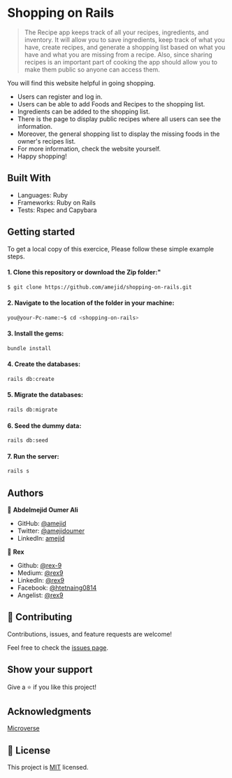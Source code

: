 # Shopping on Rails

> The Recipe app keeps track of all your recipes, ingredients, and inventory. It will allow you to save ingredients, keep track of what you have, create recipes, and generate a shopping list based on what you have and what you are missing from a recipe. Also, since sharing recipes is an important part of cooking the app should allow you to make them public so anyone can access them.

  You will find this website helpful in going shopping.
  - Users can register and log in.
  - Users can be able to add Foods and Recipes to the shopping list.
  - Ingredients can be added to the shopping list.
  - There is the page to display public recipes where all users can see the information.
  - Moreover, the general shopping list to display the missing foods in the owner's recipes list.
  - For more information, check the website yourself.
  - Happy shopping!

## Built With

- Languages: Ruby
- Frameworks: Ruby on Rails
- Tests: Rspec and Capybara

## Getting started

To get a local copy of this exercice, Please follow these simple example steps.

#### 1. Clone this repository or download the Zip folder:"

```bash command
$ git clone https://github.com/amejid/shopping-on-rails.git
```

#### 2. Navigate to the location of the folder in your machine:

```bash command
you@your-Pc-name:~$ cd <shopping-on-rails>
```

#### 3. Install the gems:

```bash command
bundle install
```

#### 4. Create the databases:

```bash command
rails db:create
```

#### 5. Migrate the databases:

```bash command
rails db:migrate
```
#### 6. Seed the dummy data:

```bash command
rails db:seed
```
#### 7. Run the server:

```bash command
rails s
```

## Authors

👤 **Abdelmejid Oumer Ali**

- GitHub: [@amejid](https://github.com/amejid)
- Twitter: [@amejidoumer](https://twitter.com/amejidoumer)
- LinkedIn: [amejid](https://linkedin.com/in/amejid)

👤 **Rex**

- Github: [@rex-9](https://github.com/rex-9/)<br>
- Medium: [@rex9](https://medium.com/rex9/)<br>
- LinkedIn: [@rex9](https://www.linkedin.com/in/rex9/)<br>
- Facebook: [@htetnaing0814](https://www.facebook.com/htetnaing0814)<br>
- Angelist: [@rex9](https://angel.co/u/rex9)<br>

## 🤝 Contributing

Contributions, issues, and feature requests are welcome!

Feel free to check the [issues page](../../issues/).

## Show your support

Give a ⭐️ if you like this project!

## Acknowledgments

[Microverse](https://bit.ly/MicroverseTN)

## 📝 License

This project is [MIT](./MIT.md) licensed.